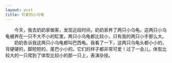 ```yaml
---
layout: post
title: 可爱的小乌龟
---
```



　　今天，我去奶奶家做客，发现近段时间，奶奶家养了两只小乌龟。这两只小乌龟被养在一只不大不小的缸里。两只小乌龟都比较小，只有我的两只小手那么大。     
　　奶奶告诉我这两只小乌龟都叫巴西龟。我看了一下，这两只乌龟头都小小的，背硬硬的，脚短短的，尾巴小小的。它们的样子都非常可爱！过了一会儿，体型比较大的一只爬到了体型比较小的那一只上，表演杂技。
